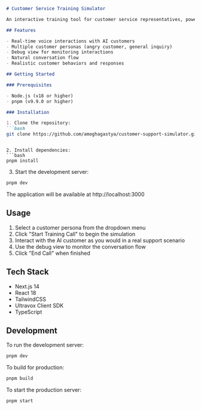 ```markdown
# Customer Service Training Simulator

An interactive training tool for customer service representatives, powered by AI. Practice handling different customer scenarios in a realistic environment.

## Features

- Real-time voice interactions with AI customers
- Multiple customer personas (angry customer, general inquiry)
- Debug view for monitoring interactions
- Natural conversation flow
- Realistic customer behaviors and responses

## Getting Started

### Prerequisites

- Node.js (v18 or higher)
- pnpm (v9.9.0 or higher)

### Installation

1. Clone the repository:
```bash
git clone https://github.com/amoghagastya/customer-support-simulator.git
 ```
```

2. Install dependencies:
```bash
pnpm install
 ```

3. Start the development server:
```bash
pnpm dev
 ```

The application will be available at http://localhost:3000

## Usage
1. Select a customer persona from the dropdown menu
2. Click "Start Training Call" to begin the simulation
3. Interact with the AI customer as you would in a real support scenario
4. Use the debug view to monitor the conversation flow
5. Click "End Call" when finished
## Tech Stack
- Next.js 14
- React 18
- TailwindCSS
- Ultravox Client SDK
- TypeScript
## Development
To run the development server:

```bash
pnpm dev
 ```

To build for production:

```bash
pnpm build
 ```

To start the production server:


```bash
pnpm start
 ```